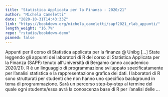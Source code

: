 ```yaml
---
title: "Statistica Applicata per la Finanza - 2020/21"
author: "Michela Cameletti"
date: "2020-10-31T14:43:33Z"
link: "https://bookdown.org/michela_cameletti/sapf2021_rlab_appunti/"
length_weight: "16.7%"
repo: "rstudio/bookdown-demo"
pinned: false
---
```


Appunti per il corso di Statistica applicata per la finanza @ Unibg [...] State leggendo gli appunti dei laboratori di R del corso di Statistica Applicata per la Finanza (SAPF) tenuto all’Università di Bergamo (anno accademico 2020/21). R è un linguaggio di programmazione sviluppato specificatamente per l’analisi statistica e la rappresentazione grafica dei dati. I laboratori di R sono strutturati per studenti che non hanno uno specifico background in tema di programmazione. Sarà un percorso step-by-step al termine del quale ogni studente/essa avrà la conoscenza base di R per l’analisi delle ...
